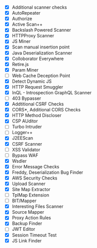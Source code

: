 - [x] Additional scanner checks
- [x] AutoRepeater
- [x] Authorize
- [x] Active Scan++
- [x] Backslash Powered Scanner
- [x] HTTPProxy Scanner
- [x] JS Miner
- [x] Scan manual insertion point
- [x] Java Deserialization Scanner
- [x] Colloborator Everywhere
- [x] Retire.js
- [x] Param Miner
- [ ] Web Cache Deception Point
- [x] Detect Dynamic JS
- [x] HTTP Request Smuggler
- [x] InQL - Introspection GraphQL Scanner
- [ ] 403 Bypasser
- [x] Addtitional CSRF Checks
- [x] CORS*, Additional CORS Checks
- [x] HTTP Method Discloser
- [x] CSP AUditor
- [ ] Turbo Intruder
- [ ] Logger++
- [x] J2EEScan
- [x] CSRF Scanner
- [ ] XSS Validator
- [ ] Bypass WAF
- [x] Wsdler
- [x] Error Message Checks
- [x] Freddy, Deserialization Bug Finder
- [x] AWS Security Checks
- [x] Upload Scanner
- [x] Site Map Extractor
- [ ] TplMap Extension
- [ ] BIT/Mapper
- [x] Interesting Files Scanner
- [x] Source Mapper
- [x] Proxy Action Rules
- [x] Backup Finder
- [ ] JWT Editor
- [x] Session Timeout Test
- [x] JS Link Finder
